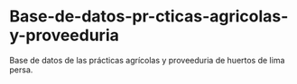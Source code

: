 # Base-de-datos-pr-cticas-agricolas-y-proveeduria
Base de datos de las prácticas agrícolas y proveeduria de huertos de lima persa.
